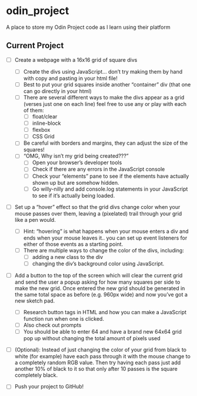 # odin_project
A place to store my Odin Project code as I learn using their platform

## Current Project
- [ ] Create a webpage with a 16x16 grid of square divs
  - [ ] Create the divs using JavaScript… don’t try making them by hand with copy and pasting in your html file!
  - [ ] Best to put your grid squares inside another “container” div (that one can go directly in your html)
  - [ ] There are several different ways to make the divs appear as a grid (verses just one on each line) feel free to use any or  play with each of them:
    - [ ] float/clear
    - [ ] inline-block
    - [ ] flexbox
    - [ ] CSS Grid
  - [ ] Be careful with borders and margins, they can adjust the size of the squares!
  - [ ] “OMG, Why isn’t my grid being created???”
    - [ ] Open your browser’s developer tools
    - [ ] Check if there are any errors in the JavaScript console
    - [ ] Check your “elements” pane to see if the elements have actually shown up but are somehow hidden.
    - [ ] Go willy-nilly and add console.log statements in your JavaScript to see if it’s actually being loaded.
- [ ] Set up a “hover” effect so that the grid divs change color when your mouse passes over them, leaving a (pixelated) trail through your grid like a pen would.
  - [ ] Hint: “hovering” is what happens when your mouse enters a div and ends when your mouse leaves it.. you can set up event listeners for either of those events as a starting point.
  - [ ] There are multiple ways to change the color of the divs, including:
    - [ ] adding a new class to the div
    - [ ] changing the div’s background color using JavaScript.
- [ ] Add a button to the top of the screen which will clear the current grid and send the user a popup asking for how many squares per side to make the new grid. Once entered the new grid should be generated in the same total space as before (e.g. 960px wide) and now you’ve got a new sketch pad.
  - [ ] Research button tags in HTML and how you can make a JavaScript function run when one is clicked.
  - [ ] Also check out prompts
  - [ ] You should be able to enter 64 and have a brand new 64x64 grid pop up without changing the total amount of pixels used
- [ ] (Optional): Instead of just changing the color of your grid from black to white (for example) have each pass through it with the mouse change to a completely random RGB value. Then try having each pass just add another 10% of black to it so that only after 10 passes is the square completely black.
- [ ] Push your project to GitHub!

